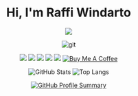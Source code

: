 <div align="center">
  
# Hi, I'm Raffi Windarto

<p align="center">
  <img src="https://readme-typing-svg.herokuapp.com?size=24&color=FFFFFF&lines=We+code,+we+connect,+we+conquer🛡️" />
</p>


![git](https://github.com/user-attachments/assets/0bbe1d88-a83c-4ad2-8a7f-3066c862067a)

![](https://img.shields.io/badge/HTML-e34c26?style=flat&logo=html5&logoColor=white)
![](https://img.shields.io/badge/JavaScript-F7DF1E?style=flat&logo=javascript&logoColor=black)
![](https://img.shields.io/badge/TypeScript-3178C6?style=flat&logo=typescript&logoColor=white)
![](https://img.shields.io/badge/Node.js-339933?style=flat&logo=node.js&logoColor=white)
![](https://img.shields.io/badge/Google_Cloud-4285F4?style=flat&logo=google-cloud&logoColor=white)</b>
[![Buy Me A Coffee](https://img.shields.io/badge/☕-Buy%20Me%20a%20Coffee-yellow)](https://www.buymeacoffee.com/Wallens11)

![GitHub Stats](https://github-readme-stats.vercel.app/api?username=Wallens11&show_icons=true&theme=dark)  ![Top Langs](https://github-readme-stats.vercel.app/api/top-langs/?username=Wallens11&layout=compact&theme=dark)

[![GitHub Profile Summary](https://github-profile-summary-cards.vercel.app/api/cards/profile-details?username=Wallens11&theme=github_dark)](https://github.com/Wallens11) 




</div>
